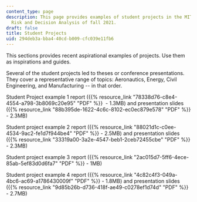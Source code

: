 ```yaml
---
content_type: page
description: This page provides examples of student projects in the MIT course IDS.333
  Risk and Decision Analysis of fall 2021.
draft: false
title: Student Projects
uid: 294deb3a-bba4-40cd-b009-cfc039e11fb6
---
```

This sections provides recent aspirational examples of projects. Use them as inspirations and guides.

Several of the student projects led to theses or conference presentations. They cover a representative range of topics: Aeronautics, Energy, Civil Engineering, and Manufacturing -- in that order.

Student Project example 1 report ({{% resource_link "78338d76-c8e4-4554-a798-3b8069c20e95" "PDF" %}}  - 1.3MB) and presentation slides ({{% resource_link "88b395de-1622-4c6c-8102-ec0ec879e578" "PDF" %}} - 2.3MB)

Student project example 2 report ({{% resource_link "88021d1c-c0ee-4534-9ac2-fe1d7f944be4" "PDF" %}} - 2.5MB) and presentation slides ({{% resource_link "33319a00-3a2e-4547-beb1-2ceb72455cbe" "PDF" %}} - 2.3MB)

Student project example 3 report ({{% resource_link "2ac015d7-5ff6-4ece-85ab-5ef83d0d6fa7" "PDF" %}} - 1MB)

Student project example 4 report ({{% resource_link "4c82c4f3-049a-4bc6-ac69-a1786430009f" "PDF" %}} - 1.8MB) and presentation slides ({{% resource_link "9d85b26b-d736-418f-ae49-c0278ef1d74d" "PDF" %}} - 2.7MB)